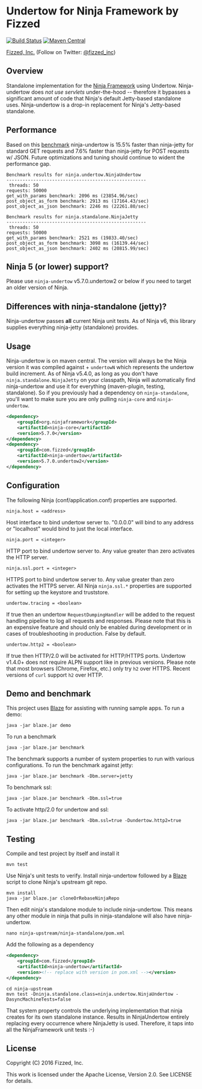 Undertow for Ninja Framework by Fizzed
=======================================

[![Build Status](https://travis-ci.org/fizzed/ninja-undertow.svg?branch=master)](https://travis-ci.org/fizzed/ninja-undertow)
[![Maven Central](https://maven-badges.herokuapp.com/maven-central/com.fizzed/ninja-undertow/badge.svg)](https://maven-badges.herokuapp.com/maven-central/com.fizzed/ninja-undertow)

[Fizzed, Inc.](http://fizzed.com) (Follow on Twitter: [@fizzed_inc](http://twitter.com/fizzed_inc))

## Overview

Standalone implementation for the [Ninja Framework](https://github.com/ninjaframework/ninja)
using Undertow.  Ninja-undertow does *not use servlets* under-the-hood -- therefore
it bypasses a significant amount of code that Ninja's default Jetty-based standalone
uses.  Ninja-undertow is a drop-in replacement for Ninja's Jetty-based standalone.

## Performance

Based on this [benchmark](ninja-benchmark/src/main/java/ninja/benchmark/NinjaBenchmark.java) ninja-undertow
is 15.5% faster than ninja-jetty for standard GET requests and 7.6% faster than
ninja-jetty for POST requests w/ JSON.  Future optimizations and tuning should
continue to wident the performance gap.

```
Benchmark results for ninja.undertow.NinjaUndertow
----------------------------------------------------
 threads: 50
requests: 50000
get_with_params benchmark: 2096 ms (23854.96/sec)
post_object_as_form benchmark: 2913 ms (17164.43/sec)
post_object_as_json benchmark: 2246 ms (22261.80/sec)

Benchmark results for ninja.standalone.NinjaJetty
----------------------------------------------------
 threads: 50
requests: 50000
get_with_params benchmark: 2521 ms (19833.40/sec)
post_object_as_form benchmark: 3098 ms (16139.44/sec)
post_object_as_json benchmark: 2402 ms (20815.99/sec)
```

## Ninja 5 (or lower) support?

Please use `ninja-undertow` v5.7.0.undertow2 or below if you need to target
an older version of Ninja.

## Differences with ninja-standalone (jetty)?

Ninja-undertow passes **all** current Ninja unit tests.  As of Ninja v6, this
library supplies everything ninja-jetty (standalone) provides.

## Usage

Ninja-undertow is on maven central.  The version will always be the Ninja
version it was compiled against + `undertowN` which represents the undertow
build increment.  As of Ninja v5.4.0, as long as you don't have `ninja.standalone.NinjaJetty`
on your classpath, Ninja will automatically find ninja-undertow and use it
for everything (maven-plugin, testing, standalone). So if you previously had
a dependency on `ninja-standalone`, you'll want to make sure you are only
pulling `ninja-core` and `ninja-undertow`.

```xml
<dependency>
    <groupId>org.ninjaframework</groupId>
    <artifactId>ninja-core</artifactId>
    <version>5.7.0</version>
</dependency>
<dependency>
    <groupId>com.fizzed</groupId>
    <artifactId>ninja-undertow</artifactId>
    <version>5.7.0.undertow2</version>
</dependency>
```

## Configuration

The following Ninja (conf/application.conf) properties are supported.

`ninja.host = <address>`

Host interface to bind undertow server to.  "0.0.0.0" will bind to any address or
"localhost" would bind to just the local interface.

`ninja.port = <integer>`

HTTP port to bind undertow server to.  Any value greater than zero activates
the HTTP server.

`ninja.ssl.port = <integer>`

HTTPS port to bind undertow server to.  Any value greater than zero activates
the HTTPS server.  All Ninja `ninja.ssl.*` properties are supported for setting
up the keystore and truststore.

`undertow.tracing = <boolean>`

If true then an undertow `RequestDumpingHandler` will be added to the request
handling pipeline to log all requests and responses.  Please note that this
is an expensive feature and should only be enabled during development or in
cases of troubleshooting in production.  False by default.

`undertow.http2 = <boolean>`

If true then HTTP/2.0 will be activated for HTTP/HTTPS ports.  Undertow v1.4.0+
does not require ALPN support like in previous versions.  Please note that most
browsers (Chrome, Firefox, etc.) only try `h2` over HTTPS.  Recent versions of
`curl` support `h2` over HTTP.

## Demo and benchmark

This project uses [Blaze](https://github.com/fizzed/blaze) for assisting with
running sample apps.  To run a demo:

    java -jar blaze.jar demo

To run a benchmark

    java -jar blaze.jar benchmark

The benchmark supports a number of system properties to run with various
configurations.  To run the benchmark against jetty:

    java -jar blaze.jar benchmark -Dbm.server=jetty

To benchmark ssl:

    java -jar blaze.jar benchmark -Dbm.ssl=true

To activate http/2.0 for undertow and ssl:

    java -jar blaze.jar benchmark -Dbm.ssl=true -Dundertow.http2=true

## Testing

Compile and test project by itself and install it

    mvn test

Use Ninja's unit tests to verify.  Install ninja-undertow followed by a [Blaze](https://github.com/fizzed/blaze)
script to clone Ninja's upstream git repo.

    mvn install
    java -jar blaze.jar cloneOrRebaseNinjaRepo

Then edit ninja's standalone module to include ninja-undertow.  This means any
other module in ninja that pulls in ninja-standalone will also have ninja-undertow.

    nano ninja-upstream/ninja-standalone/pom.xml

Add the following as a dependency

```xml
<dependency>
    <groupId>com.fizzed</groupId>
    <artifactId>ninja-undertow</artifactId>
    <version><!-- replace with version in pom.xml --></version>
</dependency>
```
    cd ninja-upstream
    mvn test -Dninja.standalone.class=ninja.undertow.NinjaUndertow -DasyncMachineTests=false

That system property controls the underlying implementation that ninja creates
for its own standalone instance.  Results in NinjaUndertow entirely replacing
every occurrence where NinjaJetty is used.  Therefore, it taps into all the
NinjaFramework unit tests :-)

## License

Copyright (C) 2016 Fizzed, Inc.

This work is licensed under the Apache License, Version 2.0. See LICENSE for details.
